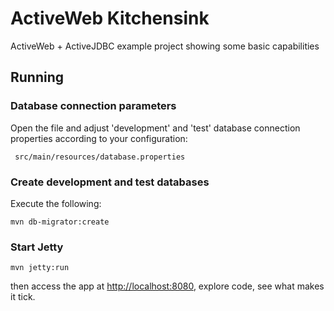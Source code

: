 # ActiveWeb Kitchensink

ActiveWeb + ActiveJDBC example project showing some basic capabilities

## Running 

### Database connection parameters

Open the file and adjust 'development' and 'test' database connection properties
according to your configuration:

```
 src/main/resources/database.properties
```

### Create development and test databases

Execute the following: 

```
mvn db-migrator:create
```

### Start Jetty

```
mvn jetty:run
```

then access the app at [http://localhost:8080](http://localhost:8080), explore code, see what makes it tick. 